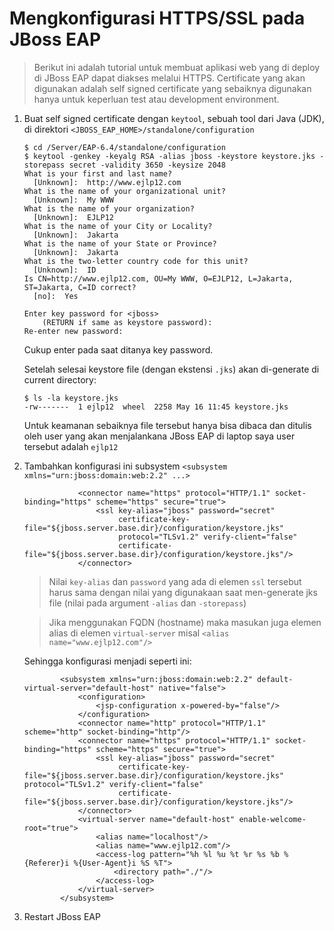 # Mengkonfigurasi HTTPS/SSL pada JBoss EAP 


> Berikut ini adalah tutorial untuk membuat aplikasi web yang di deploy di JBoss EAP dapat diakses melalui HTTPS.
> Certificate yang akan digunakan adalah self signed certificate yang sebaiknya digunakan hanya untuk keperluan test atau development environment.



1. Buat self signed certificate dengan `keytool`, sebuah tool dari Java (JDK), di direktori `<JBOSS_EAP_HOME>/standalone/configuration`

    ```
    $ cd /Server/EAP-6.4/standalone/configuration
    $ keytool -genkey -keyalg RSA -alias jboss -keystore keystore.jks -storepass secret -validity 3650 -keysize 2048
    What is your first and last name?
      [Unknown]:  http://www.ejlp12.com
    What is the name of your organizational unit?
      [Unknown]:  My WWW
    What is the name of your organization?
      [Unknown]:  EJLP12
    What is the name of your City or Locality?
      [Unknown]:  Jakarta
    What is the name of your State or Province?
      [Unknown]:  Jakarta
    What is the two-letter country code for this unit?
      [Unknown]:  ID
    Is CN=http://www.ejlp12.com, OU=My WWW, O=EJLP12, L=Jakarta, ST=Jakarta, C=ID correct?
      [no]:  Yes

    Enter key password for <jboss>
    	(RETURN if same as keystore password):
    Re-enter new password:
    ```

    Cukup enter pada saat ditanya key password. 
    
    Setelah selesai keystore file (dengan ekstensi `.jks`) akan di-generate di current directory:

    ```
    $ ls -la keystore.jks
    -rw-------  1 ejlp12  wheel  2258 May 16 11:45 keystore.jks
    ```

    Untuk keamanan sebaiknya file tersebut hanya bisa dibaca dan ditulis oleh user yang akan menjalankana JBoss EAP di laptop saya user tersebut adalah `ejlp12`

2.  Tambahkan konfigurasi ini subsystem `<subsystem xmlns="urn:jboss:domain:web:2.2" ...>`

    ```
                <connector name="https" protocol="HTTP/1.1" socket-binding="https" scheme="https" secure="true">
                    <ssl key-alias="jboss" password="secret"
                         certificate-key-file="${jboss.server.base.dir}/configuration/keystore.jks"
                         protocol="TLSv1.2" verify-client="false"
                         certificate-file="${jboss.server.base.dir}/configuration/keystore.jks"/>
                </connector>
    ```
    
    > Nilai `key-alias` dan `password` yang ada di elemen `ssl` tersebut harus sama dengan nilai yang digunakaan saat men-generate jks file (nilai pada argument `-alias` dan `-storepass`)
    
    > Jika menggunakan FQDN (hostname) maka masukan juga elemen alias di elemen `virtual-server` misal `<alias name="www.ejlp12.com"/>`

    Sehingga konfigurasi menjadi seperti ini:
    ```
            <subsystem xmlns="urn:jboss:domain:web:2.2" default-virtual-server="default-host" native="false">
                <configuration>
                    <jsp-configuration x-powered-by="false"/>
                </configuration>
                <connector name="http" protocol="HTTP/1.1" scheme="http" socket-binding="http"/>
                <connector name="https" protocol="HTTP/1.1" socket-binding="https" scheme="https" secure="true">
                    <ssl key-alias="jboss" password="secret"
                         certificate-key-file="${jboss.server.base.dir}/configuration/keystore.jks" protocol="TLSv1.2" verify-client="false"
                         certificate-file="${jboss.server.base.dir}/configuration/keystore.jks"/>
                </connector>
                <virtual-server name="default-host" enable-welcome-root="true">
                    <alias name="localhost"/>
                    <alias name="www.ejlp12.com"/>
                    <access-log pattern="%h %l %u %t %r %s %b %{Referer}i %{User-Agent}i %S %T">
                        <directory path="./"/>
                    </access-log>
                </virtual-server>
            </subsystem>
    ```

3. Restart JBoss EAP
